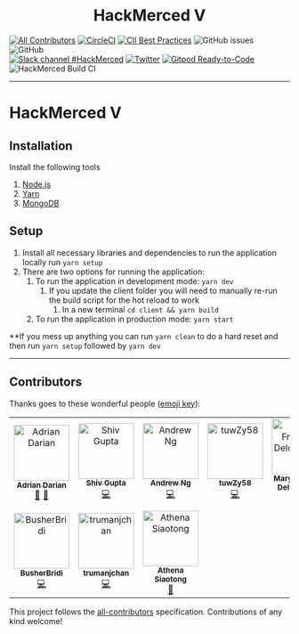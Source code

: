 <p align="center">
 <!--<img src="https://raw.githubusercontent.com/HackMerced/HackMerced-V/master/logo.png" width="235">-->
  <h1 align="center">HackMerced V</h1>
</p>

[![All Contributors](https://img.shields.io/badge/all_contributors-10-orange.svg?style=flat-square)](#contributors)
[![CircleCI](https://circleci.com/gh/HackMerced/HackMerced-V.svg?style=svg)](https://circleci.com/gh/HackMerced/HackMerced-V)
[![CII Best Practices](https://bestpractices.coreinfrastructure.org/projects/2901/badge)](https://bestpractices.coreinfrastructure.org/projects/2901)
![GitHub issues](https://img.shields.io/github/issues-raw/HackMerced/HackMerced-V.svg?style=plastic)
![GitHub](https://img.shields.io/github/license/HackMerced/HackMerced-V.svg?style=plastic)
<br/>
[![Slack channel #HackMerced](https://img.shields.io/badge/slack-hackmerced-brightgreen.svg?logo=slack?style=plastic)](https://hackmerced2019.slack.com)
[![Twitter](https://img.shields.io/badge/twitter-@hackmerced-blue.svg?style=plastic)](https://twitter.com/hackmerced)
[![Gitpod Ready-to-Code](https://img.shields.io/badge/Gitpod-Ready--to--Code-blue?logo=gitpod)](https://gitpod.io/#https://github.com/HackMerced/HackMerced-V) 
![HackMerced Build CI](https://github.com/HackMerced/HackMerced-V/workflows/HackMerced%20Build%20CI/badge.svg)

---

# HackMerced V

## Installation

Install the following tools

1. [Node.js](https://nodejs.org/en/)
2. [Yarn](https://yarnpkg.com/en/docs/install)
3. [MongoDB](https://docs.mongodb.com/manual/installation/)

## Setup

1. Install all necessary libraries and dependencies to run the application locally run `yarn setup`
2. There are two options for running the application:
   1. To run the application in development mode: `yarn dev`
      1. If you update the client folder you will need to manually re-run the build script for the hot reload to work
         1. In a new terminal `cd client && yarn build`
   2. To run the application in production mode: `yarn start`

**If you mess up anything you can run `yarn clean` to do a hard reset and then run `yarn setup` followed by `yarn dev`

---

## Contributors

Thanks goes to these wonderful people ([emoji key](https://allcontributors.org/docs/en/emoji-key)):

<!-- ALL-CONTRIBUTORS-LIST:START - Do not remove or modify this section -->
<!-- prettier-ignore -->
<table>
  <tr>
    <td align="center"><a href="http://linkedin.com/in/adriandarian/"><img src="https://avatars0.githubusercontent.com/u/23567187?v=4" width="100px;" alt="Adrian Darian"/><br /><sub><b>Adrian Darian</b></sub></a><br /><a href="#review-adriandarian" title="Reviewed Pull Requests">👀</a> <a href="#projectManagement-adriandarian" title="Project Management">📆</a></td>
    <td align="center"><a href="http://shivgupta.xyz"><img src="https://avatars3.githubusercontent.com/u/15200155?v=4" width="100px;" alt="Shiv Gupta"/><br /><sub><b>Shiv Gupta</b></sub></a><br /><a href="https://github.com/HackMerced/HackMerced-V/commits?author=shiv248" title="Code">💻</a></td>
    <td align="center"><a href="https://github.com/AndrewCNg24"><img src="https://avatars3.githubusercontent.com/u/50030044?v=4" width="100px;" alt="Andrew Ng"/><br /><sub><b>Andrew Ng</b></sub></a><br /><a href="https://github.com/HackMerced/HackMerced-V/commits?author=AndrewCNg24" title="Code">💻</a></td>
    <td align="center"><a href="https://github.com/tuwZy58"><img src="https://avatars2.githubusercontent.com/u/51281084?v=4" width="100px;" alt="tuwZy58"/><br /><sub><b>tuwZy58</b></sub></a><br /><a href="https://github.com/HackMerced/HackMerced-V/commits?author=tuwZy58" title="Code">💻</a></td>
    <td align="center"><a href="http://linkedin.com/in/maryfrancine"><img src="https://avatars0.githubusercontent.com/u/55856581?v=4" width="100px;" alt="Mary Francine Delos Reyes"/><br /><sub><b>Mary Francine Delos Reyes</b></sub></a><br /><a href="https://github.com/HackMerced/HackMerced-V/commits?author=maryharebear" title="Code">💻</a></td>
    <td align="center"><a href="https://github.com/gr8monk3ys"><img src="https://avatars1.githubusercontent.com/u/31302763?v=4" width="100px;" alt="Lorenzo Scaturchio"/><br /><sub><b>Lorenzo Scaturchio</b></sub></a><br /><a href="https://github.com/HackMerced/HackMerced-V/commits?author=gr8monk3ys" title="Code">💻</a></td>
    <td align="center"><a href="https://github.com/SidharthBabu121"><img src="https://avatars1.githubusercontent.com/u/43564345?v=4" width="100px;" alt="SidharthBabu121"/><br /><sub><b>SidharthBabu121</b></sub></a><br /><a href="https://github.com/HackMerced/HackMerced-V/commits?author=SidharthBabu121" title="Code">💻</a></td>
  </tr>
  <tr>
    <td align="center"><a href="https://github.com/BusherBridi"><img src="https://avatars3.githubusercontent.com/u/44107397?v=4" width="100px;" alt="BusherBridi"/><br /><sub><b>BusherBridi</b></sub></a><br /><a href="https://github.com/HackMerced/HackMerced-V/commits?author=BusherBridi" title="Code">💻</a></td>
    <td align="center"><a href="https://github.com/trumanjchan"><img src="https://avatars2.githubusercontent.com/u/43284404?v=4" width="100px;" alt="trumanjchan"/><br /><sub><b>trumanjchan</b></sub></a><br /><a href="https://github.com/HackMerced/HackMerced-V/commits?author=trumanjchan" title="Code">💻</a></td>
    <td align="center"><a href="https://www.linkedin.com/in/athena-siaotong/"><img src="https://avatars3.githubusercontent.com/u/48605689?v=4" width="100px;" alt="Athena Siaotong"/><br /><sub><b>Athena Siaotong</b></sub></a><br /><a href="#design-athsiao" title="Design">🎨</a></td>
  </tr>
</table>

<!-- ALL-CONTRIBUTORS-LIST:END -->

This project follows the [all-contributors](https://github.com/all-contributors/all-contributors) specification. Contributions of any kind welcome!
